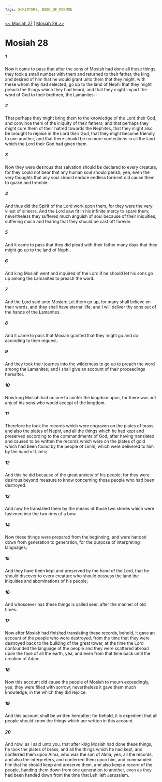 ```yaml
---
Tags: SCRIPTURE, BOOK_OF_MORMON
---
```


[<< Mosiah 27](BOOK_OF_MORMON/08_Mosiah/Mosiah_27.md) | [Mosiah 29 >>](BOOK_OF_MORMON/08_Mosiah/Mosiah_29.md)

# Mosiah 28

##### 1
 Now it came to pass that after the sons of Mosiah had done all these things, they took a small number with them and returned to their father, the king, and desired of him that he would grant unto them that they might, with these whom they had selected, go up to the land of Nephi that they might preach the things which they had heard, and that they might impart the word of God to their brethren, the Lamanites--
##### 2
 That perhaps they might bring them to the knowledge of the Lord their God, and convince them of the iniquity of their fathers; and that perhaps they might cure them of their hatred towards the Nephites, that they might also be brought to rejoice in the Lord their God, that they might become friendly to one another, and that there should be no more contentions in all the land which the Lord their God had given them.
##### 3
 Now they were desirous that salvation should be declared to every creature, for they could not bear that any human soul should perish; yea, even the very thoughts that any soul should endure endless torment did cause them to quake and tremble.
##### 4
 And thus did the Spirit of the Lord work upon them, for they were the very vilest of sinners. And the Lord saw fit in his infinite mercy to spare them; nevertheless they suffered much anguish of soul because of their iniquities, suffering much and fearing that they should be cast off forever.
##### 5
 And it came to pass that they did plead with their father many days that they might go up to the land of Nephi.
##### 6
 And king Mosiah went and inquired of the Lord if he should let his sons go up among the Lamanites to preach the word.
##### 7
 And the Lord said unto Mosiah: Let them go up, for many shall believe on their words, and they shall have eternal life; and I will deliver thy sons out of the hands of the Lamanites.
##### 8
 And it came to pass that Mosiah granted that they might go and do according to their request.
##### 9
 And they took their journey into the wilderness to go up to preach the word among the Lamanites; and I shall give an account of their proceedings hereafter.
##### 10
 Now king Mosiah had no one to confer the kingdom upon, for there was not any of his sons who would accept of the kingdom.
##### 11
 Therefore he took the records which were engraven on the plates of brass, and also the plates of Nephi, and all the things which he had kept and preserved according to the commandments of God, after having translated and caused to be written the records which were on the plates of gold which had been found by the people of Limhi, which were delivered to him by the hand of Limhi;
##### 12
 And this he did because of the great anxiety of his people; for they were desirous beyond measure to know concerning those people who had been destroyed.
##### 13
 And now he translated them by the means of those two stones which were fastened into the two rims of a bow.
##### 14
 Now these things were prepared from the beginning, and were handed down from generation to generation, for the purpose of interpreting languages;
##### 15
 And they have been kept and preserved by the hand of the Lord, that he should discover to every creature who should possess the land the iniquities and abominations of his people;
##### 16
 And whosoever has these things is called seer, after the manner of old times.
##### 17
 Now after Mosiah had finished translating these records, behold, it gave an account of the people who were destroyed, from the time that they were destroyed back to the building of the great tower, at the time the Lord confounded the language of the people and they were scattered abroad upon the face of all the earth, yea, and even from that time back until the creation of Adam.
##### 18
 Now this account did cause the people of Mosiah to mourn exceedingly, yea, they were filled with sorrow; nevertheless it gave them much knowledge, in the which they did rejoice.
##### 19
 And this account shall be written hereafter; for behold, it is expedient that all people should know the things which are written in this account.
##### 20
 And now, as I said unto you, that after king Mosiah had done these things, he took the plates of brass, and all the things which he had kept, and conferred them upon Alma, who was the son of Alma; yea, all the records, and also the interpreters, and conferred them upon him, and commanded him that he should keep and preserve them, and also keep a record of the people, handing them down from one generation to another, even as they had been handed down from the time that Lehi left Jerusalem.
